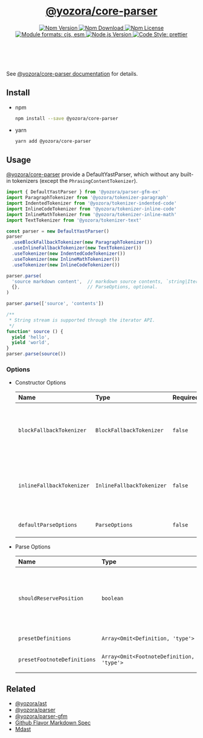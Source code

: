 <header>
  <h1 align="center">
    <a href="https://github.com/guanghechen/yozora/tree/master/packages/core-parser#readme">@yozora/core-parser</a>
  </h1>
  <div align="center">
    <a href="https://www.npmjs.com/package/@yozora/core-parser">
      <img
        alt="Npm Version"
        src="https://img.shields.io/npm/v/@yozora/core-parser.svg"
      />
    </a>
    <a href="https://www.npmjs.com/package/@yozora/core-parser">
      <img
        alt="Npm Download"
        src="https://img.shields.io/npm/dm/@yozora/core-parser.svg"
      />
    </a>
    <a href="https://www.npmjs.com/package/@yozora/core-parser">
      <img
        alt="Npm License"
        src="https://img.shields.io/npm/l/@yozora/core-parser.svg"
      />
    </a>
    <a href="#install">
      <img
        alt="Module formats: cjs, esm"
        src="https://img.shields.io/badge/module_formats-cjs%2C%20esm-green.svg"
      />
    </a>
    <a href="https://github.com/nodejs/node">
      <img
        alt="Node.js Version"
        src="https://img.shields.io/node/v/@yozora/core-parser"
      />
    </a>
    <a href="https://github.com/prettier/prettier">
      <img
        alt="Code Style: prettier"
        src="https://img.shields.io/badge/code_style-prettier-ff69b4.svg?style=flat-square"
      />
    </a>
  </div>
</header>
<br/>


See [@yozora/core-parser documentation](https://yozora.guanghechen.com/docs/package/core-parser) for details.


## Install

* npm

  ```bash
  npm install --save @yozora/core-parser
  ```

* yarn

  ```bash
  yarn add @yozora/core-parser
  ```

## Usage

[@yozora/core-parser][] provide a DefaultYastParser, which without any built-in
tokenizers (except the `PhrasingContentTokenizer`).

```typescript
import { DefaultYastParser } from '@yozora/parser-gfm-ex'
import ParagraphTokenizer from '@yozora/tokenizer-paragraph'
import IndentedTokenizer from '@yozora/tokenizer-indented-code'
import InlineCodeTokenizer from '@yozora/tokenizer-inline-code'
import InlineMathTokenizer from '@yozora/tokenizer-inline-math'
import TextTokenizer from '@yozora/tokenizer-text'

const parser = new DefaultYastParser()
parser
  .useBlockFallbackTokenizer(new ParagraphTokenizer())
  .useInlineFallbackTokenizer(new TextTokenizer())
  .useTokenizer(new IndentedCodeTokenizer())
  .useTokenizer(new InlineMathTokenizer())
  .useTokenizer(new InlineCodeTokenizer())

parser.parse(
  'source markdown content',  // markdown source contents, `string|Iterable<string>`
  {},                         // ParseOptions, optional.
)

parser.parse(['source', 'contents'])

/**
 * String stream is supported through the iterator API.
 */
function* source () {
  yield 'hello',
  yield 'world',
}
parser.parse(source())
```

### Options

* Constructor Options

  Name                      | Type                      | Required  | Description
  :-------------------------|:--------------------------|:----------|:------------
  `blockFallbackTokenizer`  | `BlockFallbackTokenizer`  | `false`   | Fallback tokenizer on processing block structure phase
  `inlineFallbackTokenizer` | `InlineFallbackTokenizer` | `false`   | Fallback tokenizer on processing inline structure phase
  `defaultParseOptions`     | `ParseOptions`            | `false`   | Default options for `parse()`

* Parse Options

  Name                        | Type                                      | Required  | Description
  :---------------------------|:------------------------------------------|:----------|:------------
  `shouldReservePosition`     | `boolean`                                 | `false`   | Whether it is necessary to reserve the position in the YastNode produced
  `presetDefinitions`         | `Array<Omit<Definition, 'type'>`          | `false`   | Preset definitions
  `presetFootnoteDefinitions` | `Array<Omit<FootnoteDefinition, 'type'>`  | `false`   | Preset footnote definitions


## Related

* [@yozora/ast][]
* [@yozora/parser][]
* [@yozora/parser-gfm][]
* [Github Flavor Markdown Spec][gfm-homepage]
* [Mdast][mdast-homepage]


[docpage]: https://yozora.guanghechen.com/docs/package/core-parser
[homepage]: https://github.com/guanghechen/yozora/tree/master/packages/core-parser#readme

<!-- yozora package link definitions -->
[@yozora/ast]:                          https://github.com/guanghechen/yozora/tree/master/packages/ast#readme
[@yozora/core-parser]:                  https://github.com/guanghechen/yozora/tree/master/packages/core-parser#readme
[@yozora/parser]:                       https://github.com/guanghechen/yozora/tree/master/packages/parser#readme
[@yozora/parser-gfm]:                   https://github.com/guanghechen/yozora/tree/master/packages/parser-gfm#readme
[@yozora/parser-gfm-ex]:                https://github.com/guanghechen/yozora/tree/master/packages/parser-gfm-ex#readme
[@yozora/tokenizer-admonition]:         https://github.com/guanghechen/yozora/tree/master/tokenizers/admonition#readme
[@yozora/tokenizer-autolink]:           https://github.com/guanghechen/yozora/tree/master/tokenizers/autolink#readme
[@yozora/tokenizer-autolink-extension]: https://github.com/guanghechen/yozora/tree/master/tokenizers/autolink-extension#readme
[@yozora/tokenizer-blockquote]:         https://github.com/guanghechen/yozora/tree/master/tokenizers/blockquote#readme
[@yozora/tokenizer-break]:              https://github.com/guanghechen/yozora/tree/master/tokenizers/break#readme
[@yozora/tokenizer-definition]:         https://github.com/guanghechen/yozora/tree/master/tokenizers/definition#readme
[@yozora/tokenizer-delete]:             https://github.com/guanghechen/yozora/tree/master/tokenizers/delete#readme
[@yozora/tokenizer-emphasis]:           https://github.com/guanghechen/yozora/tree/master/tokenizers/emphasis#readme
[@yozora/tokenizer-fenced-code]:        https://github.com/guanghechen/yozora/tree/master/tokenizers/fenced-code#readme
[@yozora/tokenizer-heading]:            https://github.com/guanghechen/yozora/tree/master/tokenizers/heading#readme
[@yozora/tokenizer-html-block]:         https://github.com/guanghechen/yozora/tree/master/tokenizers/html-block#readme
[@yozora/tokenizer-html-inline]:        https://github.com/guanghechen/yozora/tree/master/tokenizers/html-inline#readme
[@yozora/tokenizer-image]:              https://github.com/guanghechen/yozora/tree/master/tokenizers/image#readme
[@yozora/tokenizer-image-reference]:    https://github.com/guanghechen/yozora/tree/master/tokenizers/image-reference#readme
[@yozora/tokenizer-indented-code]:      https://github.com/guanghechen/yozora/tree/master/tokenizers/indented-code#readme
[@yozora/tokenizer-inline-code]:        https://github.com/guanghechen/yozora/tree/master/tokenizers/inline-code#readme
[@yozora/tokenizer-inline-math]:        https://github.com/guanghechen/yozora/tree/master/tokenizers/inline-math#readme
[@yozora/tokenizer-link]:               https://github.com/guanghechen/yozora/tree/master/tokenizers/link#readme
[@yozora/tokenizer-link-reference]:     https://github.com/guanghechen/yozora/tree/master/tokenizers/link-reference#readme
[@yozora/tokenizer-list]:               https://github.com/guanghechen/yozora/tree/master/tokenizers/list#readme
[@yozora/tokenizer-list-item]:          https://github.com/guanghechen/yozora/tree/master/tokenizers/list-item#readme
[@yozora/tokenizer-math]:               https://github.com/guanghechen/yozora/tree/master/tokenizers/math#readme
[@yozora/tokenizer-paragraph]:          https://github.com/guanghechen/yozora/tree/master/tokenizers/paragraph#readme
[@yozora/tokenizer-setext-heading]:     https://github.com/guanghechen/yozora/tree/master/tokenizers/setext-heading#readme
[@yozora/tokenizer-table]:              https://github.com/guanghechen/yozora/tree/master/tokenizers/table#readme
[@yozora/tokenizer-text]:               https://github.com/guanghechen/yozora/tree/master/tokenizers/text#readme
[@yozora/tokenizer-thematic-break]:     https://github.com/guanghechen/yozora/tree/master/tokenizers/thematic-break#readme


<!-- gfm link definitions -->
[gfm-homepage]: https://github.github.com/gfm
[mdast-homepage]: https://github.com/syntax-tree/mdast
[GFM Autolinks]: https://github.github.com/gfm/#autolinks
[GFM Autolinks (extension)]: https://github.github.com/gfm/#autolinks-extension-
[GFM blockquotes]: https://github.github.com/gfm/#block-quotes
[GFM hard line breaks]: https://github.github.com/gfm/#hard-line-breaks
[GFM soft line breaks]: https://github.github.com/gfm/#soft-line-breaks
[GFM link reference definitions]: https://github.github.com/gfm/#link-reference-definitions
[GFM strikethrough (extension)]: https://github.github.com/gfm/#strikethrough-extension-
[GFM emphasis and strong emphasis]: https://github.github.com/gfm/#emphasis-and-strong-emphasis
[GFM fenced code blocks]: https://github.github.com/gfm/#fenced-code-blocks
[GFM ATX headings]: https://github.github.com/gfm/#atx-headings
[GFM HTML blocks]: https://github.github.com/gfm/#html-blocks
[GFM raw HTML]: https://github.github.com/gfm/#raw-html
[GFM images]: https://github.github.com/gfm/#images
[GFM reference images]: https://github.github.com/gfm/#example-590
[GFM indented code blocks]: https://github.github.com/gfm/#indented-code-blocks
[GFM code spans]: https://github.github.com/gfm/#code-spans
[GFM links]: https://github.github.com/gfm/#links
[GFM reference links]: https://github.github.com/gfm/#reference-link
[GFM lists]: https://github.github.com/gfm/#lists
[GFM list items]: https://github.github.com/gfm/#list-items
[GFM task list items]: https://github.github.com/gfm/#task-list-items-extension-
[GFM paragraphs]: https://github.github.com/gfm/#paragraphs
[GFM setext headings]: https://github.github.com/gfm/#setext-headings
[GFM tables]: https://github.github.com/gfm/#tables-extension-
[GFM textual contents]: https://github.github.com/gfm/#textual-content
[GFM thematic breaks]: https://github.github.com/gfm/#thematic-breaks
